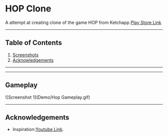 # HOP Clone

A attempt at creating clone of the game HOP from Ketchapp [Play Store Link](https://play.google.com/store/apps/details?id=com.ketchapp.hop)


---

## Table of Contents
1. [Screenshots](#screenshots)
2. [Acknowledgements](#acknowledgements)

---

---
## Gameplay
![Screenshot 1](Demo/Hop Gameplay.gif)

---

## Acknowledgements
- Inspiration:[Youtube Link](https://www.youtube.com/watch?v=ngv_E94ERQ4 ).
